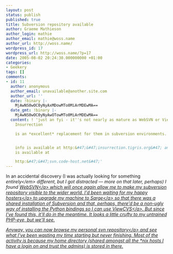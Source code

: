 ```yaml
---
layout: post
status: publish
published: true
title: Subversion repository available
author: Graeme Mathieson
author_login: mathie
author_email: mathie@woss.name
author_url: http://woss.name/
wordpress_id: 17
wordpress_url: http://woss.name/?p=17
date: 2005-08-02 20:24:30.000000000 +01:00
categories:
- Geekery
tags: []
comments:
- id: 11
  author: anonymous
  author_email: unavailable@another.site.com
  author_url: ''
  date: !binary |-
    MjAwNS0wOC0yNyAxMDowMTo0MiArMDEwMA==
  date_gmt: !binary |-
    MjAwNS0wOC0yNyAwOTowMTo0MiArMDEwMA==
  content: ! 'just an fyi - it''s not nearly as mature as WebSVN or ViewCVS -- but
    Insurrection

    is an *excellent* replacement for them in subversion environments.


    info is available at http:&#47;&#47;insurrection.tigris.org&#47; and a live demo
    is available at

    http:&#47;&#47;svn.code-host.net&#47;'
---
```

In an accidental discovery (I was actually looking for something <em>entirely<&#47;em> different, but I got distracted &mdash; more on that later, perhaps) I found <a href="http:&#47;&#47;websvn.tigris.org&#47;" title="PHP Subversion interface">WebSVN<&#47;a> which will once again allow me to make my subversion repository visible to the wider world.  I'd been waiting for my <a href="http:&#47;&#47;www.dreamhost.com&#47;r.cgi?wossname" title="DreamHost">happy hosters<&#47;a> to upgrade my machine to <a href="http:&#47;&#47;www.debian.org&#47;releases&#47;stable&#47;" title="Debian GNU&#47;Linux 3.1 (Sarge)">Sarge<&#47;a> so that there was a shared installation of Subversion and that, perhaps, there'd be a non-ugly way of installing the Python bindings so I can use <a href="http:&#47;&#47;viewcvs.sourceforge.net&#47;" title="Repository Browser">ViewCVS<&#47;a>.  But since I've found this, it'll do in the meantime.  It looks a little crufty to my untrained PHP-eye, but we'll see.

Anyway, you can now <a href="http:&#47;&#47;woss.name&#47;svn&#47;" title="Graeme's Subversion repository">browse my personal svn repository<&#47;a> and see what I've been wasting my time starting but never finishing.  Most of the activity is because my home directory (shared amongst all the *nix hosts I have a login on and trust the admins) is stored in there.
